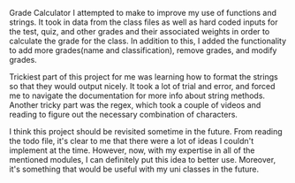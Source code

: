 Grade Calculator I attempted to make to improve my use of functions and strings. It took in data from the class files as well as hard coded inputs for the test, quiz, and other grades and their associated weights in order to calculate the grade for the class.
In addition to this, I added the functionality to add more grades(name and classification), remove grades, and modify grades.

Trickiest part of this project for me was learning how to format the strings so that they would output nicely. It took a lot of trial and error, and forced me to navigate the documentation for more info about string methods.
Another tricky part was the regex, which took a couple of videos and reading to figure out the necessary combination of characters.


I think this project should be revisited sometime in the future. From reading the todo file, it's clear to me that there were a lot of ideas I couldn't implement at the time. However, now, with my expertise in all of the mentioned modules, I can definitely put this idea to better use. Moreover, it's something that would be useful with my uni classes in the future.
